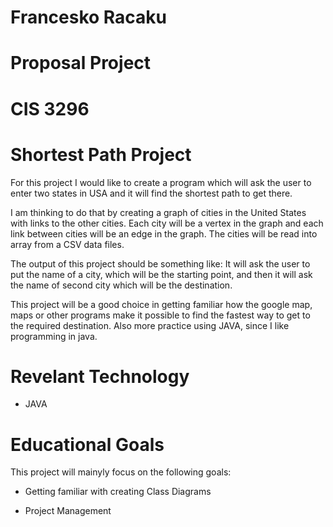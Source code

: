 # Francesko Racaku
# Proposal Project
# CIS 3296 

# Shortest Path Project

For this project I would like to create a program which will ask the user to enter two states in USA and it will find the shortest path to get there.

I am thinking to do that by creating a graph of cities in the United States with links to the other cities. Each city will be a vertex in the graph and each link between cities will be an edge in the graph. The cities will be read into array from a CSV data files.

The output of this project should be something like:
It will ask the user to put the name of a city, which will be the starting point, and then it will ask the name of second city which will be the destination.

This project will be a good choice in getting familiar how the google map, maps or other programs make it possible to find the fastest way to get to the required destination. Also more practice using JAVA, since I like programming in java.

# Revelant Technology

- JAVA 

# Educational Goals

This project will mainyly focus on the following goals:

* Getting familiar with creating Class Diagrams

* Project Management
